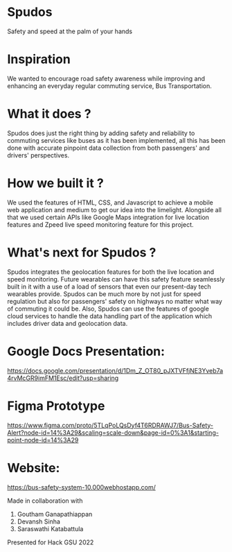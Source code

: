 # Spudos
Safety and speed at the palm of your hands

# Inspiration
We wanted to encourage road safety awareness while improving and enhancing an everyday regular commuting service, Bus Transportation.

# What it does ?
Spudos does just the right thing by adding safety and reliability to commuting services like buses as it has been implemented, all this has been done with accurate pinpoint data collection from both passengers' and drivers' perspectives.

# How we built it ?
We used the features of HTML, CSS, and Javascript to achieve a mobile web application and medium to get our idea into the limelight. 
Alongside all that we used certain APIs like Google Maps integration for live location features and Zpeed live speed monitoring feature for this project.

# What's next for Spudos ?
Spudos integrates the geolocation features for both the live location and speed monitoring. 
Future wearables can have this safety feature seamlessly built in it with a use of a load of sensors that even our present-day tech wearables provide. 
Spudos can be much more by not just for speed regulation but also for passengers' safety on highways no matter what way of commuting it could be. 
Also, Spudos can use the features of google cloud services to handle the data handling part of the application which includes driver data and geolocation data.

# Google Docs Presentation: 
https://docs.google.com/presentation/d/1Dm_Z_OT80_pJXTVFfjNE3Yveb7a4rvMcGR9imFM1Esc/edit?usp=sharing
# Figma Prototype
https://www.figma.com/proto/5TLqPoLQsDyf4T6RDRAWJ7/Bus-Safety-Alert?node-id=14%3A29&scaling=scale-down&page-id=0%3A1&starting-point-node-id=14%3A29
# Website: 
https://bus-safety-system-10.000webhostapp.com/

Made in collaboration with 
1. Goutham Ganapathiappan
2. Devansh Sinha
3. Saraswathi Katabattula

Presented for
Hack GSU 2022
